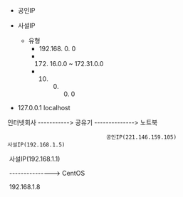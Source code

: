 - 공인IP

- 사설IP
  - 유형
    - 192.168.    0.   0
    - 172. 16.0.0  ~ 172.31.0.0 
    - 10. 0. 0.   0

- 127.0.0.1 localhost

인터넷회사 ----------->    공유기                               --------------> 노트북                        

 								   공인IP(221.146.159.105)                        사설IP(192.168.1.5)

​								  사설IP(192.168.1.1)								 

​										                                        ---------------> CentOS

​																									192.168.1.8



